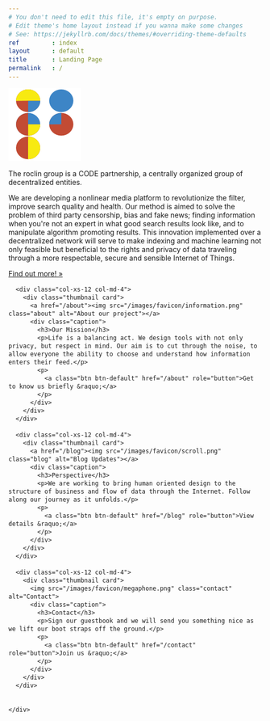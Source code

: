 ```yaml
---
# You don't need to edit this file, it's empty on purpose.
# Edit theme's home layout instead if you wanna make some changes
# See: https://jekyllrb.com/docs/themes/#overriding-theme-defaults
ref         : index
layout      : default
title       : Landing Page
permalink   : /
---
```





<!-- Would like image to maybe be opaque underneath the text. black background for this segment. 
––––––––––––––––––––––––––––––––––––––––––––––––––  -->

<div class="jumbotron hero-unit">
  <div class="container" id="about1">
    <p><img src="/images/favicon/mstile-144x144.png" alt="roclin-logo"></p>
    <p>The roclin group is a CODE partnership, a centrally organized group of decentralized entities.</p>
    <div class="well">We are developing a nonlinear media platform to revolutionize the filter, improve search quality and health. Our method is aimed to solve the problem of third party censorship, bias and fake news; finding information when you're not an expert in what good search results look like, and to manipulate algorithm promoting results. This innovation implemented over a decentralized network will serve to make indexing and machine learning not only feasible but beneficial to the rights and privacy of data traveling through a more respectable, secure and sensible Internet of Things.</div>
    <p>
      <a class="btn btn-primary btn-lg" href="/about" role="button">Find out more! &raquo;</a>
    </p>
  </div>
</div>

<!-- –––––––––––––––––––––––––––––––––––––––––––––  -->



<!-- Content Section 
––––––––––––––––––––––––––––––––––––––––––––––––––

<div class="content-section">
  <div class="container showcase">
    <div class="page-header" id="blog2">
      <h1>What would you do if we could rise above the cycle?</h1>
    </div>
    <p class="lead">Blockchain solutions neighborhoods, businesses, and networks trust.</p>
    <p>Our products aren't designed for an Internet of things. We're here for an Internet of people.</p>
    <p><a href="/about"> Get to know</a> us.</p>
    <p><a href="/contact">Join</a> our team.</p>
  </div>
</div>

––––––––––––––––––––––––––––––––––––––––––––– 








 Section Primary BG
––––––––––––––––––––––––––––––––––––––––––––– 

<div class="layout-section bg-primary">
  <div class="container" id="contact3">
    <p class="text-center">Our relationship to data is the foundation for an inclusive economy.</p>
    <p class="text-center">Demo coming soon. Join our contact list today and join the conversation!</p>
  </div>
</div>

 –––––––––––––––––––––––––––––––––––––––– -->








<!-- Cards
–––––––––––––––––––––––––––––––––––––––––––––––––– -->

<div class="cards-section cards">
  <div class="container-fluid">
    <div class="row">

      <div class="col-xs-12 col-md-4">
        <div class="thumbnail card">
          <a href="/about"><img src="/images/favicon/information.png" class="about" alt="About our project"></a>
          <div class="caption">
            <h3>Our Mission</h3>
            <p>Life is a balancing act. We design tools with not only privacy, but respect in mind. Our aim is to cut through the noise, to allow everyone the ability to choose and understand how information enters their feed.</p>
            <p>
              <a class="btn btn-default" href="/about" role="button">Get to know us briefly &raquo;</a>
            </p>
          </div>
        </div>
      </div>

      <div class="col-xs-12 col-md-4">
        <div class="thumbnail card">
          <a href="/blog"><img src="/images/favicon/scroll.png" class="blog" alt="Blog Updates"></a>
          <div class="caption">
            <h3>Perspective</h3>
            <p>We are working to bring human oriented design to the structure of business and flow of data through the Internet. Follow along our journey as it unfolds.</p>
            <p>
              <a class="btn btn-default" href="/blog" role="button">View details &raquo;</a>
            </p>
          </div>
        </div>
      </div>
      
      <div class="col-xs-12 col-md-4">
        <div class="thumbnail card">
          <img src="/images/favicon/megaphone.png" class="contact" alt="Contact">
          <div class="caption">
            <h3>Contact</h3>
            <p>Sign our guestbook and we will send you something nice as we lift our boot straps off the ground.</p>
            <p>
              <a class="btn btn-default" href="/contact" role="button">Join us &raquo;</a>
            </p>
          </div>
        </div>
      </div>
      

    </div>
  </div>
</div>

<!-- ––––––––––––––––––––––––––––––––––––––––––––– -->








<!-- Section Success BG
––––––––––––––––––––––––––––––––––––––––––––– -->
<!-- Eliminate this segment until later
<div class="layout-section bg-success">
  <div class="container">
    <p class="text-center">Could be simple as a color or a long ________ bar ________.  Could be a shape, like a stretched cross or box, etc.</p>
  </div>
</div>
-->
<!-- –––––––––––––––––––––––––––––––––––––––– -->
